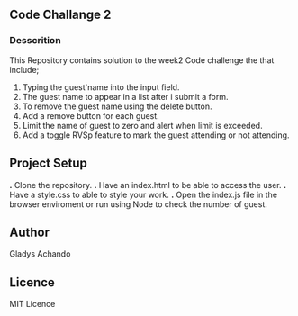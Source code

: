 ## Code Challange 2
### Desscrition
This Repository contains solution to the week2 Code challenge the that include;
1. Typing the guest'name into the input field.
2. The guest name to appear in a list after i submit a form.
3. To remove the guest name using the delete button.
4. Add a remove button for each guest.
5. Limit the name of guest to zero and alert when limit is exceeded.
6. Add a toggle RVSp feature to mark the guest attending or not attending.

## Project Setup
**.** Clone the repository.
**.** Have an index.html to be able to access the user.
**.** Have a style.css to able to style your work.
**.** Open the index.js file in the browser enviroment or run using Node to check the number of guest.


## Author
Gladys Achando

## Licence


MIT Licence

